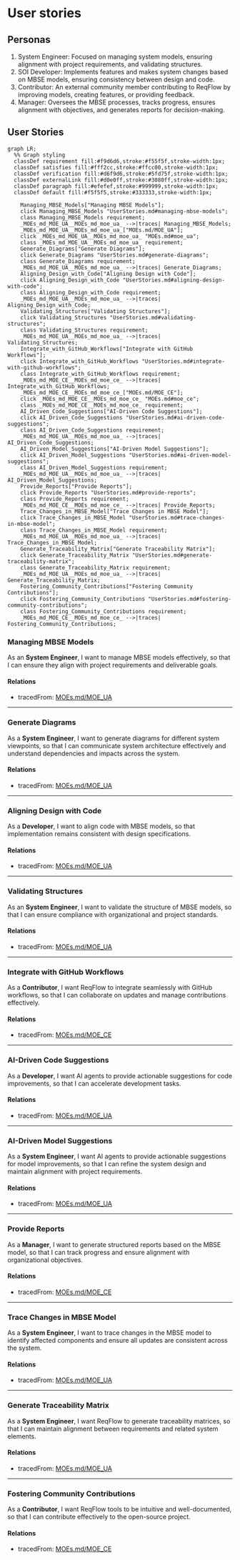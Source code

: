 # User stories

## Personas

1. System Engineer: Focused on managing system models, ensuring alignment with project requirements, and validating structures.  
2. SOI Developer: Implements features and makes system changes based on MBSE models, ensuring consistency between design and code.  
3. Contributor: An external community member contributing to ReqFlow by improving models, creating features, or providing feedback.  
4. Manager: Oversees the MBSE processes, tracks progress, ensures alignment with objectives, and generates reports for decision-making.  

## User Stories

```mermaid
graph LR;
  %% Graph styling
  classDef requirement fill:#f9d6d6,stroke:#f55f5f,stroke-width:1px;
  classDef satisfies fill:#fff2cc,stroke:#ffcc00,stroke-width:1px;
  classDef verification fill:#d6f9d6,stroke:#5fd75f,stroke-width:1px;
  classDef externalLink fill:#d0e0ff,stroke:#3080ff,stroke-width:1px;
  classDef paragraph fill:#efefef,stroke:#999999,stroke-width:1px;
  classDef default fill:#f5f5f5,stroke:#333333,stroke-width:1px;

    Managing_MBSE_Models["Managing MBSE Models"];
    click Managing_MBSE_Models "UserStories.md#managing-mbse-models";
    class Managing_MBSE_Models requirement;
    _MOEs_md_MOE_UA__MOEs_md_moe_ua_ -->|traces| Managing_MBSE_Models;
    _MOEs_md_MOE_UA__MOEs_md_moe_ua_["MOEs.md/MOE_UA"];
    click _MOEs_md_MOE_UA__MOEs_md_moe_ua_ "MOEs.md#moe_ua";
    class _MOEs_md_MOE_UA__MOEs_md_moe_ua_ requirement;
    Generate_Diagrams["Generate Diagrams"];
    click Generate_Diagrams "UserStories.md#generate-diagrams";
    class Generate_Diagrams requirement;
    _MOEs_md_MOE_UA__MOEs_md_moe_ua_ -->|traces| Generate_Diagrams;
    Aligning_Design_with_Code["Aligning Design with Code"];
    click Aligning_Design_with_Code "UserStories.md#aligning-design-with-code";
    class Aligning_Design_with_Code requirement;
    _MOEs_md_MOE_UA__MOEs_md_moe_ua_ -->|traces| Aligning_Design_with_Code;
    Validating_Structures["Validating Structures"];
    click Validating_Structures "UserStories.md#validating-structures";
    class Validating_Structures requirement;
    _MOEs_md_MOE_UA__MOEs_md_moe_ua_ -->|traces| Validating_Structures;
    Integrate_with_GitHub_Workflows["Integrate with GitHub Workflows"];
    click Integrate_with_GitHub_Workflows "UserStories.md#integrate-with-github-workflows";
    class Integrate_with_GitHub_Workflows requirement;
    _MOEs_md_MOE_CE__MOEs_md_moe_ce_ -->|traces| Integrate_with_GitHub_Workflows;
    _MOEs_md_MOE_CE__MOEs_md_moe_ce_["MOEs.md/MOE_CE"];
    click _MOEs_md_MOE_CE__MOEs_md_moe_ce_ "MOEs.md#moe_ce";
    class _MOEs_md_MOE_CE__MOEs_md_moe_ce_ requirement;
    AI_Driven_Code_Suggestions["AI-Driven Code Suggestions"];
    click AI_Driven_Code_Suggestions "UserStories.md#ai-driven-code-suggestions";
    class AI_Driven_Code_Suggestions requirement;
    _MOEs_md_MOE_UA__MOEs_md_moe_ua_ -->|traces| AI_Driven_Code_Suggestions;
    AI_Driven_Model_Suggestions["AI-Driven Model Suggestions"];
    click AI_Driven_Model_Suggestions "UserStories.md#ai-driven-model-suggestions";
    class AI_Driven_Model_Suggestions requirement;
    _MOEs_md_MOE_UA__MOEs_md_moe_ua_ -->|traces| AI_Driven_Model_Suggestions;
    Provide_Reports["Provide Reports"];
    click Provide_Reports "UserStories.md#provide-reports";
    class Provide_Reports requirement;
    _MOEs_md_MOE_CE__MOEs_md_moe_ce_ -->|traces| Provide_Reports;
    Trace_Changes_in_MBSE_Model["Trace Changes in MBSE Model"];
    click Trace_Changes_in_MBSE_Model "UserStories.md#trace-changes-in-mbse-model";
    class Trace_Changes_in_MBSE_Model requirement;
    _MOEs_md_MOE_UA__MOEs_md_moe_ua_ -->|traces| Trace_Changes_in_MBSE_Model;
    Generate_Traceability_Matrix["Generate Traceability Matrix"];
    click Generate_Traceability_Matrix "UserStories.md#generate-traceability-matrix";
    class Generate_Traceability_Matrix requirement;
    _MOEs_md_MOE_UA__MOEs_md_moe_ua_ -->|traces| Generate_Traceability_Matrix;
    Fostering_Community_Contributions["Fostering Community Contributions"];
    click Fostering_Community_Contributions "UserStories.md#fostering-community-contributions";
    class Fostering_Community_Contributions requirement;
    _MOEs_md_MOE_CE__MOEs_md_moe_ce_ -->|traces| Fostering_Community_Contributions;
```


### Managing MBSE Models

As an **System Engineer**, I want to manage MBSE models effectively, so that I can ensure they align with project requirements and deliverable goals.

#### Relations
  * tracedFrom: [MOEs.md/MOE_UA](MOEs.md#moe_ua)

---

### Generate Diagrams

As a **System Engineer**, I want to generate diagrams for different system viewpoints, so that I can communicate system architecture effectively and understand dependencies and impacts across the system.

#### Relations
  * tracedFrom: [MOEs.md/MOE_UA](MOEs.md#moe_ua)

---

### Aligning Design with Code

As a **Developer**, I want to align code with MBSE models, so that implementation remains consistent with design specifications.

#### Relations
  * tracedFrom: [MOEs.md/MOE_UA](MOEs.md#moe_ua)

---

### Validating Structures

As an **System Engineer**, I want to validate the structure of MBSE models, so that I can ensure compliance with organizational and project standards.

#### Relations
  * tracedFrom: [MOEs.md/MOE_UA](MOEs.md#moe_ua)

---

### Integrate with GitHub Workflows

As a **Contributor**, I want ReqFlow to integrate seamlessly with GitHub workflows, so that I can collaborate on updates and manage contributions effectively.

#### Relations
  * tracedFrom: [MOEs.md/MOE_CE](MOEs.md#moe_ce)

---

### AI-Driven Code Suggestions

As a **Developer**, I want AI agents to provide actionable suggestions for code improvements, so that I can accelerate development tasks.

#### Relations
  * tracedFrom: [MOEs.md/MOE_UA](MOEs.md#moe_ua)

---

### AI-Driven Model Suggestions
		
As a **System Engineer**, I want AI agents to provide actionable suggestions for model improvements, so that I can refine the system design and maintain alignment with project requirements.

#### Relations
  * tracedFrom: [MOEs.md/MOE_UA](MOEs.md#moe_ua)
 
 

---

### Provide Reports

As a **Manager**, I want to generate structured reports based on the MBSE model, so that I can track progress and ensure alignment with organizational objectives.

#### Relations
  * tracedFrom: [MOEs.md/MOE_CE](MOEs.md#moe_ce)

---

### Trace Changes in MBSE Model

As a **System Engineer**, I want to trace changes in the MBSE model to identify affected components and ensure all updates are consistent across the system.

#### Relations
  * tracedFrom: [MOEs.md/MOE_UA](MOEs.md#moe_ua)

---

### Generate Traceability Matrix

As a **System Engineer**, I want ReqFlow to generate traceability matrices, so that I can maintain alignment between requirements and related system elements.

#### Relations
  * tracedFrom: [MOEs.md/MOE_UA](MOEs.md#moe_ua)

---

### Fostering Community Contributions

As a **Contributor**, I want ReqFlow tools to be intuitive and well-documented, so that I can contribute effectively to the open-source project.

#### Relations
  * tracedFrom: [MOEs.md/MOE_CE](MOEs.md#moe_ce)